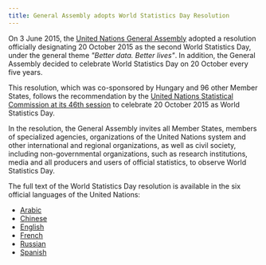 ```yaml
---
title: General Assembly adopts World Statistics Day Resolution
---
```


On 3 June 2015, the <a href="http://www.un.org/ga/" target="_blank">United Nations General Assembly</a> adopted a resolution officially designating 20 October 2015 as the second World Statistics Day, under the general theme *"Better data. Better lives"*. In addition, the General Assembly decided to celebrate World Statistics Day on 20 October every five years.

This resolution, which was co-sponsored by Hungary and 96 other Member States, follows the recommendation by the <a href="http://unstats.un.org/unsd/statcom/sc2015.htm" target="_blank">United Nations Statistical Commission at its 46th session</a> to celebrate 20 October 2015 as World Statistics Day.

In the resolution, the General Assembly invites all Member States, members of specialized agencies, organizations of the United Nations system and other international and regional organizations, as well as civil society, including non-governmental organizations, such as research institutions, media and all producers and users of official statistics, to observe World Statistics Day.

The full text of the World Statistics Day resolution is available in the six official languages of the United Nations:

- <a href="https://docs.google.com/file/d/0B8n3WhOaTbGVOW5ERzV3Zl9BTkE/view" target="_blank">Arabic</a>
- <a href="https://docs.google.com/file/d/0B8n3WhOaTbGVSWozdEtuXzMyV2s/view" target="_blank">Chinese</a>
- <a href="https://docs.google.com/file/d/0B8n3WhOaTbGVUDhvRFV0NU1xVzQ/view" target="_blank">English</a>
- <a href="https://docs.google.com/file/d/0B8n3WhOaTbGVcGxxSkpEOTg3VFU/view" target="_blank">French</a>
- <a href="https://docs.google.com/file/d/0B8n3WhOaTbGVZktjakVUOU11ZTA/view" target="_blank">Russian</a>
- <a href="https://docs.google.com/file/d/0B8n3WhOaTbGVejBFbTBSeHNFR3c/view" target="_blank">Spanish</a>

